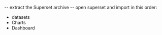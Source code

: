 -- extract the Superset archive
-- open superset and import in this order:
  - datasets
  - Charts
  - Dashboard
